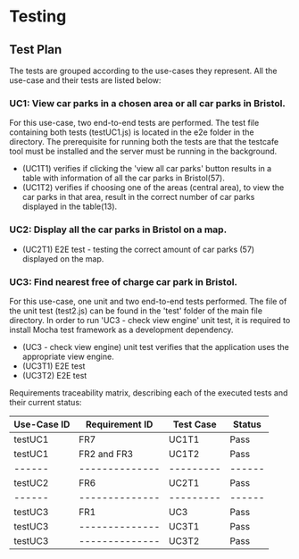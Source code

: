 # Testing

## Test Plan


The tests are grouped according to the use-cases they represent. All the use-case and their tests are listed below:

### UC1: View car parks in a chosen area or all car parks in Bristol.
For this use-case, two end-to-end tests are performed. The test file containing both tests (testUC1.js) is located in the e2e folder in the directory. The prerequisite for running both the tests are that the testcafe tool must be installed and the server must be running in the background.
- (UC1T1) verifies if clicking the 'view all car parks' button results in a table with information of all the car parks in Bristol(57). 
- (UC1T2) verifies if choosing one of the areas (central area), to view the car parks in that area, result in the correct number of car parks displayed in the table(13).

### UC2: Display all the car parks in Bristol on a map.

- (UC2T1) E2E test - testing the correct amount of car parks (57) displayed on the map.

### UC3: Find nearest free of charge car park in Bristol.
For this use-case, one unit and two end-to-end tests performed. The file of the unit test (test2.js) can be found in the 'test' folder of the main file directory. 
In order to run 'UC3 - check view engine' unit test, it is required to install Mocha test framework as a development dependency.
- (UC3 - check view engine) unit test verifies that the application uses the appropriate view engine. 
- (UC3T1) E2E test 
- (UC3T2) E2E test 


Requirements traceability matrix, describing each of the executed tests and their current status:


| Use-Case ID | Requirement ID | Test Case | Status |
|  ------ | -------------- | --------- | ------ |
| testUC1 |     FR7        | UC1T1     | Pass   |
| testUC1 |  FR2 and FR3   | UC1T2     | Pass   |
|  ------ | -------------- | --------- | ------ |
| testUC2 |     FR6        |    UC2T1  |  Pass  |
|  ------ | -------------- | --------- | ------ |
| testUC3 | FR1            | UC3       |  Pass  |
| testUC3 | -------------- | UC3T1     |  Pass  |
| testUC3 | -------------- | UC3T2     |  Pass  |



